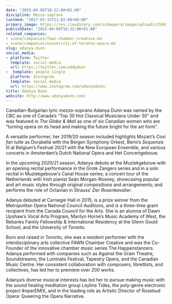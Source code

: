 ```yaml
---
date: "2015-04-06T18:22:00+01:00"
discipline: Mezzo-soprano
lastmod: "2017-03-15T11:02:00+00:00"
primary_image: https://res.cloudinary.com/schmopera/image/upload/v1594146592/media/2020/07/Adanya_Dunn_Headshot_new_crop_s028nd.jpg
publishDate: "2015-04-06T18:22:00+01:00"
related_companies:
- scene/companies/fawn-chamber-creative.md
- scene/companies/university-of-toronto-opera.md
slug: adanya-dunn
social_media:
- platform: Twitter
  template: social-media
  url: https://twitter.com/addydear
- _template: people_single
  platform: Instagram
  template: social-media
  url: https://www.instagram.com/adanyadunn/
title: Adanya Dunn
website: http://www.adanyadunn.com/
---
```

Canadian-Bulgarian lyric mezzo-soprano Adanya Dunn was named by the CBC as one of Canada’s “Top 30 Hot Classical Musicians Under 30” and was featured in _The Globe & Mail_ as one of six Canadian women who are “turning opera on its head and making the future bright for the art form”.

A versatile performer, her 2019/20 season included highlights Mozart’s _Così fan tutte_ as Dorabella with the Bergen Symphony Orkest, Berio’s _Sequenza III_ at Belgium’s Festival 20/21 with the New European Ensemble, and various concerts in Amsterdam’s Dutch National Opera and Het Concertgebouw.

In the upcoming 2020/21 season, Adanya debuts at the Muziekgebouw with an opening recital performance in the Grote Zangers series and in a solo recital in Muziekgebouw’s Canal House series; a concert tour of the Netherlands with Irish pianist Seán Morgan-Rooney, showcasing popular and art music styles through original compositions and arrangements; and performs the role of Octavian in Strauss’ _Der Rosenkavalier_.

Adanya debuted at Carnegie Hall in 2015, is a prize winner from the Metropolitan Opera National Council Auditions, and is a three-time grant recipient from the Canada Council for the Arts. She is an alumna of Dawn Upshaw’s Vocal Arts Program, Marilyn Horne’s Music Academy of West, the Rebanks Family Fellowship & International Residency at the Glenn Gould School, and the University of Toronto.

Born and raised in Toronto, she was a resident performer with the interdisciplinary arts collective FAWN Chamber Creative and was the Co-Founder of the innovative chamber music series The Happenstancers. Adanya performed with companies such as Against the Grain Theatre, Soundstreams, the Luminato Festival, Tapestry Opera, and the Canadian Music Centre. Her consistent collaboration with composers, librettists, and collectives, has led her to premiere over 200 works.

Adanya’s diverse musical interests has led her to pursue making music with the sound healing meditation group Leyline Tides, the poly-genre electronic project #operEMIX, and in the leading role as Artistic Director of Rosebud Opera: Queering the Opera Narrative.